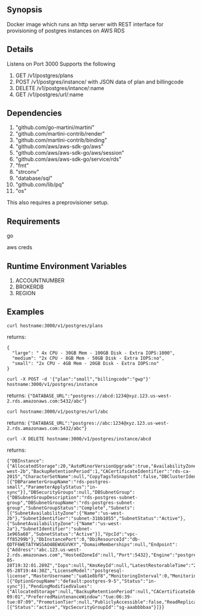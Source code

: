 ## Synopsis

Docker image which runs an http server with REST interface for provisioning of postgres instances on AWS RDS

## Details

Listens on Port 3000
Supports the following

1. GET /v1/postgres/plans
2. POST /v1/postgres/instance/ with JSON data of plan and billingcode
3. DELETE /v1/postgres/intance/:name
4. GET /v1/postgres/url/:name


## Dependencies

1. "github.com/go-martini/martini"
2. "github.com/martini-contrib/render"
3. "github.com/martini-contrib/binding"
4. "github.com/aws/aws-sdk-go/aws"
5. "github.com/aws/aws-sdk-go/aws/session"
6. "github.com/aws/aws-sdk-go/service/rds"
7. "fmt"
8. "strconv"
9. "database/sql"
10. "github.com/lib/pq"
11. "os"

This also requires a preprovisioner setup.

## Requirements
go

aws creds

## Runtime Environment Variables
1. ACCOUNTNUMBER
2. BROKERDB
3. REGION


## Examples
`curl hostname:3000/v1/postgres/plans`

returns:
```
{
  "large": " 4x CPU - 30GB Mem - 100GB Disk - Extra IOPS:1000",
  "medium": "2x CPU - 8GB Mem - 50GB Disk - Extra IOPS:no",
  "small": "2x CPU - 4GB Mem - 20GB Disk - Extra IOPS:no"
}
```

`curl -X POST -d '{"plan":"small","billingcode":"gwp"}' hostname:3000/v1/postgres/instance`

returns:
`{"DATABASE_URL":"postgres://abcd:1234@xyz.123.us-west-2.rds.amazonaws.com:5432/abc"}`

`curl hostname:3000/v1/postgres/url/abc`

returns: `{"DATABASE_URL":"postgres://abc:1234@xyz.123.us-west-2.rds.amazonaws.com:5432/abc"}`


`curl -X DELETE hostname:3000/v1/postgres/instance/abcd` 

returns:
```
{"DBInstance":{"AllocatedStorage":20,"AutoMinorVersionUpgrade":true,"AvailabilityZone":"us-west-2b","BackupRetentionPeriod":1,"CACertificateIdentifier":"rds-ca-2015","CharacterSetName":null,"CopyTagsToSnapshot":false,"DBClusterIdentifier":null,"DBInstanceClass":"db.t2.medium","DBInstanceIdentifier":"abc","DBInstanceStatus":"deleting","DBName":"abc","DBParameterGroups":[{"DBParameterGroupName":"rds-postgres-small","ParameterApplyStatus":"in-sync"}],"DBSecurityGroups":null,"DBSubnetGroup":{"DBSubnetGroupDescription":"rds-postgres-subnet-group","DBSubnetGroupName":"rds-postgres-subnet-group","SubnetGroupStatus":"Complete","Subnets":[{"SubnetAvailabilityZone":{"Name":"us-west-2b"},"SubnetIdentifier":"subnet-31bb1055","SubnetStatus":"Active"},{"SubnetAvailabilityZone":{"Name":"us-west-2a"},"SubnetIdentifier":"subnet-1e965a68","SubnetStatus":"Active"}],"VpcId":"vpc-ff85299b"},"DbInstancePort":0,"DbiResourceId":"db-QDTF6WETATYWS5AO4BEWUGVVKY","DomainMemberships":null,"Endpoint":{"Address":"abc.123.us-west-2.rds.amazonaws.com","HostedZoneId":null,"Port":5432},"Engine":"postgres","EngineVersion":"9.5.2","EnhancedMonitoringResourceArn":null,"InstanceCreateTime":"2016-05-28T19:32:01.289Z","Iops":null,"KmsKeyId":null,"LatestRestorableTime":"2016-05-28T19:44:30Z","LicenseModel":"postgresql-license","MasterUsername":"ua61e8bf8","MonitoringInterval":0,"MonitoringRoleArn":null,"MultiAZ":false,"OptionGroupMemberships":[{"OptionGroupName":"default:postgres-9-5","Status":"in-sync"}],"PendingModifiedValues":{"AllocatedStorage":null,"BackupRetentionPeriod":null,"CACertificateIdentifier":null,"DBInstanceClass":null,"DBInstanceIdentifier":null,"EngineVersion":null,"Iops":null,"MasterUserPassword":null,"MultiAZ":null,"Port":null,"StorageType":null},"PreferredBackupWindow":"08:31-09:01","PreferredMaintenanceWindow":"tue:06:39-tue:07:09","PromotionTier":null,"PubliclyAccessible":false,"ReadReplicaDBInstanceIdentifiers":null,"ReadReplicaSourceDBInstanceIdentifier":null,"SecondaryAvailabilityZone":null,"StatusInfos":null,"StorageEncrypted":false,"StorageType":"gp2","TdeCredentialArn":null,"VpcSecurityGroups":[{"Status":"active","VpcSecurityGroupId":"sg-aaabbbbaa"}]}}
```


